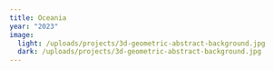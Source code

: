 ```yaml
---
title: Oceania
year: "2023"
image:
  light: /uploads/projects/3d-geometric-abstract-background.jpg
  dark: /uploads/projects/3d-geometric-abstract-background.jpg
---
```

